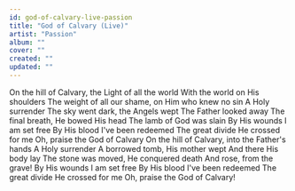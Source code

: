 ```yaml
---
id: god-of-calvary-live-passion
title: "God of Calvary (Live)"
artist: "Passion"
album: ""
cover: ""
created: ""
updated: ""
---
```


On the hill of Calvary, the Light of all the world
With the world on His shoulders
The weight of all our shame, on Him who knew no sin
A Holy surrender
The sky went dark, the Angels wept
The Father looked away
The final breath, He bowed His head
The lamb of God was slain
By His wounds I am set free
By His blood I've been redeemed
The great divide He crossed for me
Oh, praise the God of Calvary
On the hill of Calvary, into the Father's hands
A Holy surrender
A borrowed tomb, His mother wept
And there His body lay
The stone was moved, He conquered death
And rose, from the grave!
By His wounds I am set free
By His blood I've been redeemed
The great divide He crossed for me
Oh, praise the God of Calvary!